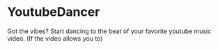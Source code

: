 # YoutubeDancer
Got the vibes? Start dancing to the beat of your favorite youtube music video. (If the video allows you to) 
